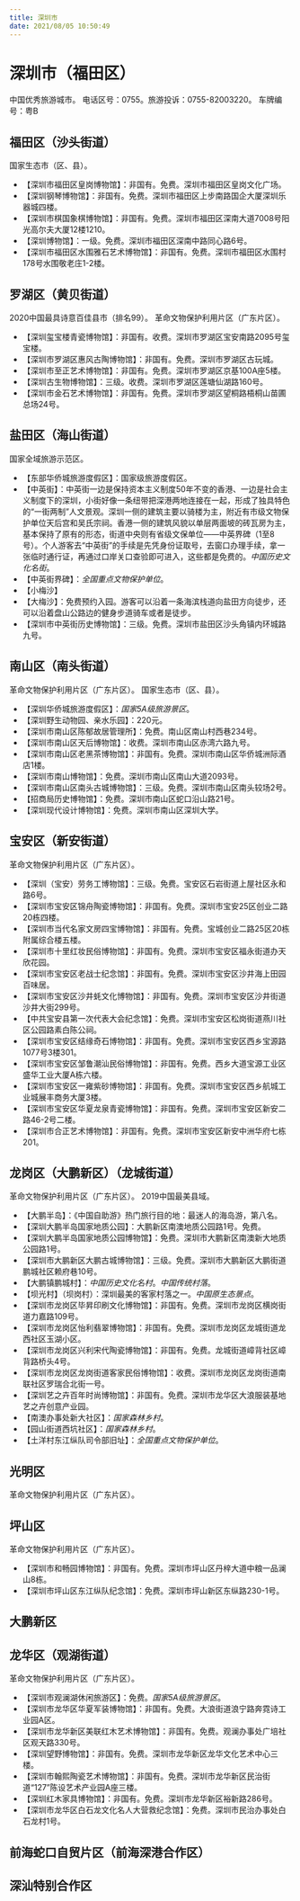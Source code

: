 ```yaml
---
title: 深圳市
date: 2021/08/05 10:50:49
---
```


# 深圳市（福田区）
中国优秀旅游城市。
电话区号：0755。旅游投诉：0755-82003220。
车牌编号：粤B
## 福田区（沙头街道）
国家生态市（区、县）。
* 【深圳市福田区皇岗博物馆】：非国有。免费。深圳市福田区皇岗文化广场。
* 【深圳钢琴博物馆】：非国有。免费。深圳市福田区上步南路国企大厦深圳乐器城四楼。
* 【深圳市棋国象棋博物馆】：非国有。免费。深圳市福田区深南大道7008号阳光高尔夫大厦12楼1210。
* 【深圳博物馆】：一级。免费。深圳市福田区深南中路同心路6号。
* 【深圳市福田区水围雅石艺术博物馆】：非国有。免费。深圳市福田区水围村178号水围敬老庄1-2楼。
## 罗湖区（黄贝街道）
2020中国最具诗意百佳县市（排名99）。
革命文物保护利用片区（广东片区）。
* 【深圳玺宝楼青瓷博物馆】：非国有。收费。深圳市罗湖区宝安南路2095号玺宝楼。
* 【深圳市罗湖区惠风古陶博物馆】：非国有。免费。深圳市罗湖区古玩城。
* 【深圳市至正艺术博物馆】：非国有。免费。深圳市罗湖区京基100A座5楼。
* 【深圳古生物博物馆】：三级。收费。深圳市罗湖区莲塘仙湖路160号。
* 【深圳市金石艺术博物馆】：非国有。免费。深圳市罗湖区望桐路梧桐山苗圃总场24号。
## 盐田区（海山街道）
国家全域旅游示范区。
* 【东部华侨城旅游度假区】：国家级旅游度假区。
* 【中英街】：中英街一边是保持资本主义制度50年不变的香港、一边是社会主义制度下的深圳，小街好像一条纽带把深港两地连接在一起，形成了独具特色的“一街两制”人文景观。深圳一侧的建筑主要以骑楼为主，附近有市级文物保护单位天后宫和吴氏宗祠。香港一侧的建筑风貌以单层两面坡的砖瓦房为主，基本保持了原有的形态，街道中央则有省级文保单位——中英界碑（1至8号）。个人游客去“中英街”的手续是先凭身份证取号，去窗口办理手续，拿一张临时通行证，再通过口岸关口查验即可进入，这些都是免费的。*中国历史文化名街*。
* 【中英街界碑】：*全国重点文物保护单位*。
* 【小梅沙】
* 【大梅沙】：免费预约入园。游客可以沿着一条海滨栈道向盐田方向徒步，还可以沿着盘山公路边的健身步道骑车或者是徒步。
* 【深圳市中英街历史博物馆】：三级。免费。深圳市盐田区沙头角镇内环城路九号。
## 南山区（南头街道）
革命文物保护利用片区（广东片区）。
国家生态市（区、县）。
* 【深圳华侨城旅游度假区】：*国家5A级旅游景区*。
* 【深圳野生动物园、亲水乐园】：220元。
* 【深圳市南山区陈郁故居管理所】：免费。南山区南山村西巷234号。
* 【深圳市南山区天后博物馆】：收费。深圳市南山区赤湾六路九号。
* 【深圳市南山区老黑茶博物馆】：非国有。免费。深圳市南山区华侨城洲际酒店1楼。
* 【深圳市南山博物馆】：免费。深圳市南山区南山大道2093号。
* 【深圳市南山区南头古城博物馆】：三级。免费。深圳市南山区南头较场2号。
* 【招商局历史博物馆】：免费。深圳市南山区蛇口沿山路21号。
* 【深圳现代设计博物馆】：免费。深圳市南山区深圳大学。
## 宝安区（新安街道）
革命文物保护利用片区（广东片区）。
* 【深圳（宝安）劳务工博物馆】：三级。免费。宝安区石岩街道上屋社区永和路6号。
* 【深圳市宝安区锦舟陶瓷博物馆】：非国有。免费。深圳市宝安25区创业二路20栋四楼。
* 【深圳市当代名家文房四宝博物馆】：非国有。免费。宝城创业二路25区20栋附属综合楼五楼。
* 【深圳市十里红妆民俗博物馆】：非国有。免费。深圳市宝安区福永街道办天欣花园。
* 【深圳市宝安区老战士纪念馆】：非国有。免费。深圳市宝安区沙井海上田园百味居。
* 【深圳市宝安区沙井蚝文化博物馆】：非国有。免费。深圳市宝安区沙井街道沙井大街299号。
* 【中共宝安县第一次代表大会纪念馆】：免费。深圳市宝安区松岗街道燕川社区公园路素白陈公祠。
* 【深圳市宝安区结缘奇石博物馆】：非国有。免费。深圳市宝安区西乡宝源路1077号3楼301。
* 【深圳市宝安区邹鲁潮汕民俗博物馆】：非国有。免费。西乡大道宝源工业区盛华工业大厦A栋六楼。
* 【深圳市宝安区一雍紫砂博物馆】：非国有。免费。深圳市宝安区西乡航城工业城展丰商务大厦3楼。
* 【深圳市宝安区华夏龙泉青瓷博物馆】：非国有。免费。深圳市宝安区新安二路46-2号二楼。
* 【深圳市合正艺术博物馆】：非国有。免费。深圳市宝安区新安中洲华府七栋201。
## 龙岗区（大鹏新区）（龙城街道）
革命文物保护利用片区（广东片区）。
2019中国最美县域。
* 【大鹏半岛】：《中国自助游》热门旅行目的地：最迷人的海岛游，第八名。
* 【深圳大鹏半岛国家地质公园】：大鹏新区南澳地质公园路1号。免费。
* 【深圳大鹏半岛国家地质公园博物馆】：免费。深圳市大鹏新区南澳新大地质公园路1号。
* 【深圳市大鹏新区大鹏古城博物馆】：三级。免费。深圳市大鹏新区大鹏街道鹏城社区赖府巷10号。
* 【大鹏镇鹏城村】：*中国历史文化名村*。*中国传统村落*。
* 【坝光村】（坝岗村）：深圳最美的客家村落之一。*中国原生态景点*。
* 【深圳市龙岗区毕昇印刷文化博物馆】：非国有。免费。深圳市龙岗区横岗街道力嘉路109号。
* 【深圳市龙岗区怡利翡翠博物馆】：非国有。免费。深圳市龙岗区龙城街道龙西社区玉湖小区。
* 【深圳市龙岗区兴利宋代陶瓷博物馆】：非国有。免费。龙城街道嶂背社区嶂背路桥头4号。
* 【深圳市龙岗区龙岗街道客家民俗博物馆】：收费。深圳市龙岗区龙岗街道南联社区罗瑞合北街一号。
* 【深圳艺之卉百年时尚博物馆】：非国有。免费。深圳市龙华区大浪服装基地艺之卉创意产业园。
* 【南澳办事处新大社区】：*国家森林乡村*。
* 【园山街道西坑社区】：*国家森林乡村*。
* 【土洋村东江纵队司令部旧址】：*全国重点文物保护单位*。
## 光明区
革命文物保护利用片区（广东片区）。
## 坪山区
革命文物保护利用片区（广东片区）。
* 【深圳市和畅园博物馆】：非国有。免费。深圳市坪山区丹梓大道中粮一品澜山8栋。
* 【深圳市坪山区东江纵队纪念馆】：免费。深圳市坪山新区东纵路230-1号。
## 大鹏新区
## 龙华区（观湖街道）
革命文物保护利用片区（广东片区）。
* 【深圳市观澜湖休闲旅游区】：免费。*国家5A级旅游景区*。
* 【深圳市龙华区华夏军装博物馆】：非国有。免费。大浪街道浪宁路奔霓诗工业园A区。
* 【深圳市龙华新区美联红木艺术博物馆】：非国有。免费。观澜办事处广培社区观天路330号。
* 【深圳望野博物馆】：非国有。免费。深圳市龙华新区龙华文化艺术中心三楼。
* 【深圳市翰熙陶瓷艺术博物馆】：非国有。免费。深圳市龙华新区民治街道“127”陈设艺术产业园A座三楼。
* 【深圳红木家具博物馆】：非国有。免费。深圳市龙华新区裕新路286号。
* 【深圳市龙华区白石龙文化名人大营救纪念馆】：免费。深圳市民治办事处白石龙村1号。
## 前海蛇口自贸片区（前海深港合作区）
## 深汕特别合作区
